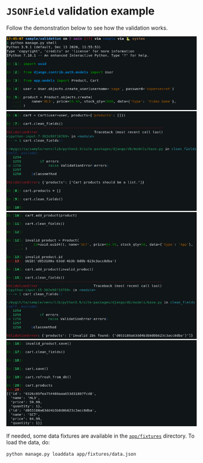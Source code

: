 # `JSONField` validation example

Follow the demonstration below to see how the validation works.

![Step 1](assets/validation0.png)
![Step 2](assets/validation1.png)
![Step 3](assets/validation2.png)
![Step 4](assets/validation3.png)

If needed, some data fixtures are available in the [`app/fixtures`](app/fixtures/) directory. To load the data, do:

```shell
python manage.py loaddata app/fixtures/data.json
```

